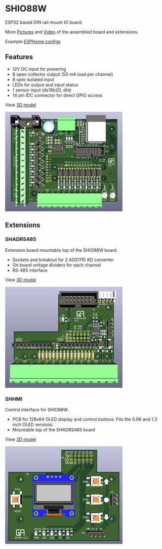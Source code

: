 # SHIO88W

ESP32 based DIN rail mount IO board.

More [Pictures](/Pictures#assembled-boards) and [Video](https://youtu.be/fpFCvI0ayuA) of the assembled board and extensions.

Example [ESPHome configs](/ESPHome)

## Features

* 12V DC input for powering
* 8 open collector output (50 mA load per channel)
* 8 opto isolated input
* LEDs for output and input status
* 1 sensor input (ds18b20, dht)
* 14 pin IDC connector for direct GPIO access

View [3D model](https://3dviewer.net/#model=https://dl.dropbox.com/scl/fi/ps5aiib8u3sv6k7nb4t2t/SHIO88W.wrl?rlkey=a4zxlte14uyzpbyriw4eh9wyb&st=gwqd6p7e&dl=0)

<img src="Pictures/SHIO88W.png" alt="drawing" width="380"/>

## Extensions

### SHADRS485

Extension board mountable top of the SHIO88W board.

* Sockets and breakout for 2 ADS1115 AD converter
* On board voltage dividers for each channel
* RS-485 interface

View [3D model](https://3dviewer.net/#model=https://dl.dropbox.com/scl/fi/sx0bww4iqjbbnxwdh6ggv/SHADRS485.wrl?rlkey=c4fh2khc0jtckmeib4782orl5&st=69d7faog&dl=0)

<img src="Pictures/SHADRS485.png" alt="drawing" width="380"/>

### SHHMI

Control interface for SHIO88W.

* PCB for 128x64 OLED display and control buttons. Fits the 0.96 and 1.3 inch OLED versions.
* Mountable top of the SHADRS485 board

View [3D model](https://3dviewer.net/#model=https://dl.dropbox.com/scl/fi/2z42lx2431tqztieb8168/SHHMI.wrl?rlkey=yz81izeonbwx9g51vw6o6f9bu&st=en7jitjy&dl=0)

<img src="Pictures/SHHMI.png" alt="drawing" width="380"/>